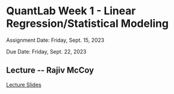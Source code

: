 # QuantLab Week 1 - Linear Regression/Statistical Modeling

Assignment Date: Friday, Sept. 15, 2023

Due Date: Friday, Sept. 22, 2023

## Lecture -- Rajiv McCoy

[Lecture Slides](https://docs.google.com/presentation/d/1GRB69Vd9T0Rc7USsuP80GVWdpxa5KWKoT_iWX30gOe0/edit?usp=sharing)

<!-- 
## Homework Assignment

Before you do anything else, make a `week1` directory in your `qbb2023-answers` directory for this assignment. This is where you will be putting and uploading all of your code/plots/etc. for this assignment.

[Homework assignment](https://bxlab.github.io/cmdb-quantbio/assignments/lab/linear_regression/assignment/) -->
